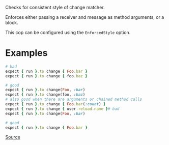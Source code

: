 
Checks for consistent style of change matcher.

Enforces either passing a receiver and message as method arguments,
or a block.

This cop can be configured using the `EnforcedStyle` option.

# Examples

```ruby
# bad
expect { run }.to change { Foo.bar }
expect { run }.to change { foo.baz }

# good
expect { run }.to change(Foo, :bar)
expect { run }.to change(foo, :baz)
# also good when there are arguments or chained method calls
expect { run }.to change { Foo.bar(:count) }
expect { run }.to change { user.reload.name }# bad
expect { run }.to change(Foo, :bar)

# good
expect { run }.to change { Foo.bar }
```

[Source](http://www.rubydoc.info/gems/rubocop/RuboCop/Cop/RSpec/ExpectChange)